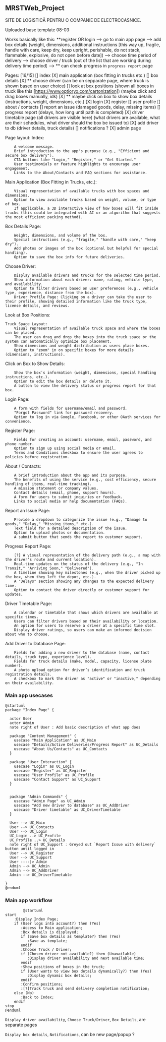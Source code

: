 ## MRSTWeb_Project
SITE DE LOGISTICĂ PENTRU O COMPANIE DE ELECTROCASNICE. 

Uploaded base template 08-03

Works basically like this:
**register OR login --> go to main app page --> add box details (weight, dimensions, additional instructions [this way up, fragile, handle with care, keep dry, keep upright, perishable, do not stack, flammable, explosive, do not open before date]) --> choose time period of delivery --> choose driver / truck (out of the list that are working during delivery time period) --> ** can check progress in `progress report` page

Pages: [16/15]
[] index
[X] main application (box fitting in trucks etc.)
[] box details
[X] ** choose driver (can be on sepparate page, where truck is shown based on user choice)
[] look at box positions (shown all boxes in truck like this [https://www.optioryx.com/cartonization]) (maybe click and drag boxes manually, idk)
[X] ** maybe click on box to show box details (instructions, weight, dimensions, etc.)
[X] login
[X] register
[] user profile
[] about / contacts
[] report an issue (damaged goods, delay, missing items)
[] progress report (delays, how long until path is completed)
[X] driver timetable page (all drivers are visible here) (what drivers are available, what are their schedules, what driver should the box be issued to)
[X] add driver to db (driver details, truck details)
[] notifications ?
[X] admin page  

Page layout:
Index:

        A welcome message.
        Brief introduction to the app's purpose (e.g., "Efficient and secure box delivery").
        CTA buttons like "Login," "Register," or "Get Started."
        User testimonials or feature highlights to encourage user engagement.
        Links to the About/Contacts and FAQ sections for assistance.

Main Application (Box Fitting in Trucks, etc.):

        Visual representation of available trucks with box spaces and dimensions.
        Option to view available trucks based on weight, volume, or type of box.
        If applicable, a 3D interactive view of how boxes will fit inside trucks (this could be integrated with AI or an algorithm that suggests the most efficient packing method).

Box Details Page:

        Weight, dimensions, and volume of the box.
        Special instructions (e.g., "fragile," "handle with care," "keep dry").
        Add photos or images of the box (optional but helpful for special handling).
        Option to save the box info for future deliveries.

Choose Driver:

        Display available drivers and trucks for the selected time period.
        Show information about each driver: name, rating, vehicle type, and availability.
        Option to filter drivers based on user preferences (e.g., vehicle type, experience, distance from the box).
        Driver Profile Page: Clicking on a driver can take the user to their profile, showing detailed information like the truck type, license details, and reviews.

Look at Box Positions:

    Truck Space Layout:
        Visual representation of available truck space and where the boxes can be placed.
        The user can drag and drop the boxes into the truck space or the system can automatically optimize box placement.
        Show dimensions and weight distribution as users place boxes.
        Option to "zoom" in on specific boxes for more details (dimensions, instructions).

Click on Box to Show Details:

        Show the box’s information (weight, dimensions, special handling instructions, etc.).
        Option to edit the box details or delete it.
        A button to view the delivery status or progress report for that box.

Login Page:

        A form with fields for username/email and password.
        "Forgot Password" link for password recovery.
        Option to log in via Google, Facebook, or other OAuth services for convenience.
        
Register Page:

        Fields for creating an account: username, email, password, and phone number.
        Option to sign up using social media or email.
        Terms and Conditions checkbox to ensure the user agrees to policies before registration.

About / Contacts:

        A brief introduction about the app and its purpose.
        The benefits of using the service (e.g., cost efficiency, secure handling of items, real-time tracking).
        A mission statement or company values.
        Contact details (email, phone, support hours).
        A form for users to submit inquiries or feedback.
        Links to social media or help documentation (FAQs).

Report an Issue Page:

        Provide a dropdown to categorize the issue (e.g., "Damage to goods," "Delay," "Missing items," etc.).
        Text field for a detailed description of the issue.
        Option to upload photos or documentation.
        A submit button that sends the report to customer support.

Progress Report Page:

        [?] A visual representation of the delivery path (e.g., a map with the driver’s route and current location).
        Real-time updates on the status of the delivery (e.g., "In Transit," "Arriving Soon," "Delivered").
        A timeline showing key milestones (e.g., when the driver picked up the box, when they left the depot, etc.).
        A "Delays" section showing any changes to the expected delivery time.
        Option to contact the driver directly or customer support for updates.

Driver Timetable Page:

        A calendar or timetable that shows which drivers are available at specific times.
        Users can filter drivers based on their availability or location.
        An option for users to reserve a driver at a specific time slot.
        Display driver ratings, so users can make an informed decision about who to choose.

Add Driver to Database Page:

        Fields for adding a new driver to the database (name, contact details, truck type, experience level).
        Fields for truck details (make, model, capacity, license plate number).
        A photo upload option for driver’s identification and truck registration details.
        A checkbox to mark the driver as "active" or "inactive," depending on their availability.


### Main app usecases

    @startuml
    package "Index Page" {
    
      actor User
      actor Admin
      note right of User : Add basic description of what app does
    
      package "Content Management" {
        usecase "Main Application" as UC_Main
        usecase "Details/Active Deliveries/Progress Report" as UC_Details
        usecase "About Us/Contacts" as UC_Contacts
      }
    
      package "User Interaction" {
        usecase "Login" as UC_Login
        usecase "Register" as UC_Register
        usecase "User Profile" as UC_Profile
        usecase "Contact Support" as UC_Support
      }
      
    
      package "Admin Commands" {
        usecase "Admin Page" as UC_Admin
        usecase "Add new driver to database" as UC_AddDriver
        usecase "Driver timetable" as UC_DriverTimetable
      }
      
      User --> UC_Main
      User --> UC_Contacts
      User --> UC_Login
      UC_Login ..> UC_Profile
      UC_Profile ..> UC_Details
      note right of UC_Support : Greyed out `Report Issue with delivery` button until logged in
      User --> UC_Register
      User --> UC_Support
      User ----|> Admin
      Admin --> UC_Admin
      Admin --> UC_AddDriver
      Admin --> UC_DriverTimetable
     
    }
    @enduml

### Main app workflow

            @startuml
    start
        :Display Index Page;
        if (User logs into account?) then (Yes)
           :Access to Main application;
           :Box details is displayed;
           if (Save box details as template?) then (Yes)
              :Save as template;
           endif
           :Choose Truck / Driver;
           if (Chosen driver not available?) then (Unavailable)
              :Display driver availability and next available time;
           endif
           :Show positions of boxes in the truck;
           if (User wants to view box details dynamically?) then (Yes)
              :Display dynamic box details;
           endif
           :Confirm positions;
           :[?]Track truck and send delivery completion notification;
        else (No)
           :Back to Index;
        endif
    stop
    @enduml

`Display driver availability`, `Choose Truck/Driver`, `Box Details`, are separate pages

`Display box details`, `Notifications`,  can be new page/popup ?

